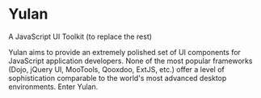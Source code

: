 Yulan
=====

A JavaScript UI Toolkit (to replace the rest)

Yulan aims to provide an extremely polished set of UI components for JavaScript application developers. 
None of the most popular frameworks (Dojo, jQuery UI, MooTools, Qooxdoo, ExtJS, etc.) offer a level of sophistication 
comparable to the world's most advanced desktop environments. Enter Yulan. 